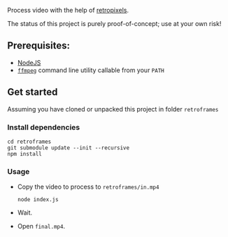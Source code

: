 Process video with the help of [retropixels](https://github.com/micheldebree/retropixels).

The status of this project is purely proof-of-concept; use at your own risk!

## Prerequisites:
- [NodeJS](https://nodejs.org)
- [```ffmpeg```](https://www.ffmpeg.org) command line utility callable from your ```PATH```

## Get started
Assuming you have cloned or unpacked this project in folder ```retroframes```

### Install dependencies
    
    cd retroframes
    git submodule update --init --recursive
    npm install

### Usage

- Copy the video to process to ```retroframes/in.mp4```
    
      node index.js
    
- Wait. 
- Open ```final.mp4```.
    
